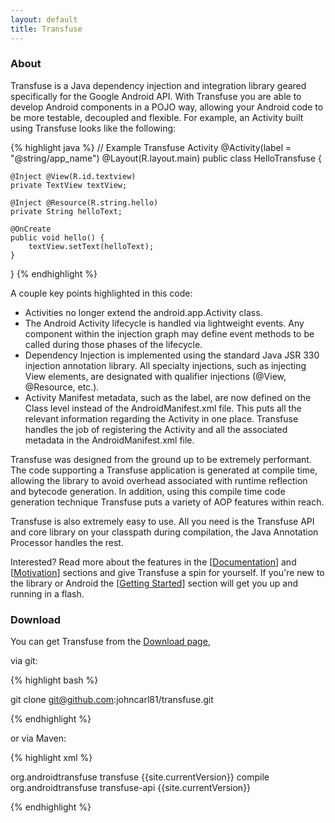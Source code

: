 ```yaml
---
layout: default
title: Transfuse
---
```



### About

Transfuse is a Java dependency injection and integration library geared specifically for the Google Android API.  With Transfuse you are able to develop Android components in a POJO way, allowing your Android code to be more testable, decoupled and flexible.  For example, an Activity built using Transfuse looks like the following:

{% highlight java %}
// Example Transfuse Activity
@Activity(label = "@string/app_name")
@Layout(R.layout.main)
public class HelloTransfuse {

    @Inject @View(R.id.textview)
    private TextView textView;

    @Inject @Resource(R.string.hello)
    private String helloText;

    @OnCreate
    public void hello() {
        textView.setText(helloText);
    }
}
{% endhighlight %}

A couple key points highlighted in this code:

<ul class="square">
<li>Activities no longer extend the android.app.Activity class.</li>
<li>The Android Activity lifecycle is handled via lightweight events.  Any component within the injection graph may define event methods to be called during those phases of the lifecycle.</li>
<li>Dependency Injection is implemented using the standard Java JSR 330 injection annotation library.  All specialty injections, such as injecting View elements, are designated with qualifier injections (@View, @Resource, etc.).</li>
<li>Activity Manifest metadata, such as the label, are now defined on the Class level instead of the AndroidManifest.xml file.  This puts all the relevant information regarding the Activity in one place.  Transfuse handles the job of registering the Activity and all the associated metadata in the AndroidManifest.xml file.</li>
</ul>

Transfuse was designed from the ground up to be extremely performant.  The code supporting a Transfuse application is generated at compile time, allowing the library to avoid overhead associated with runtime reflection and bytecode generation.  In addition, using this compile time code generation technique Transfuse puts a variety of AOP features within reach.

Transfuse is also extremely easy to use.  All you need is the Transfuse API and core library on your classpath during compilation, the Java Annotation Processor handles the rest.

Interested?  Read more about the features in the [[Documentation](documentation.html)] and [[Motivation](motivation.html)] sections and give Transfuse a spin for yourself.  If you're new to the library or Android the [[Getting Started](getting_started.html)] section will get you up and running in a flash.


### Download

You can get Transfuse from the [Download page][1], 

via git:

{% highlight bash %}

git clone git@github.com:johncarl81/transfuse.git

{% endhighlight %}

or via Maven:

{% highlight xml %}

<dependency>
    <groupId>org.androidtransfuse</groupId>
    <artifactId>transfuse</artifactId>
    <version>{{site.currentVersion}}</version>
    <scope>compile</scope>
</dependency>
<dependency>
    <groupId>org.androidtransfuse</groupId>
    <artifactId>transfuse-api</artifactId>
    <version>{{site.currentVersion}}</version>
</dependency>

{% endhighlight %}

[1]: https://github.com/johncarl81/transfuse/downloads
